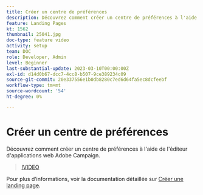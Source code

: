```yaml
---
title: Créer un centre de préférences
description: Découvrez comment créer un centre de préférences à l'aide de l'éditeur d'applications web Adobe Campaign.
feature: Landing Pages
kt: 1562
thumbnail: 25041.jpg
doc-type: feature video
activity: setup
team: DOC
role: Developer, Admin
level: Beginner
last-substantial-update: 2023-03-10T00:00:00Z
exl-id: d14d0b67-dcc7-4cc8-b507-9ce389234c09
source-git-commit: 20e337556e1b0db8280c7ed6d64fa5ec8dcfeebf
workflow-type: tm+mt
source-wordcount: '54'
ht-degree: 0%

---
```


# Créer un centre de préférences

Découvrez comment créer un centre de préférences à l&#39;aide de l&#39;éditeur d&#39;applications web Adobe Campaign.

>[!VIDEO](https://video.tv.adobe.com/v/25041?quality=12)

Pour plus d’informations, voir la documentation détaillée sur [Créer une landing page](https://experienceleague.adobe.com/docs/campaign-classic/using/designing-content/editing-html-content/creating-a-landing-page.html).
